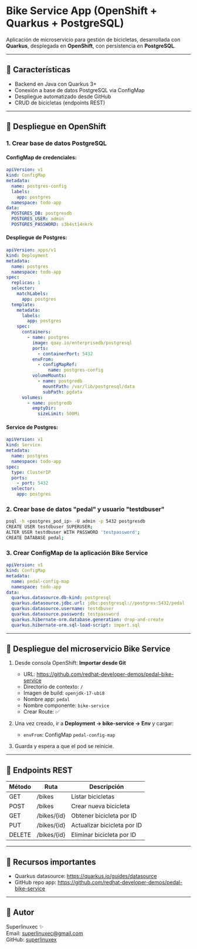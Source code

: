 # Bike Service App (OpenShift + Quarkus + PostgreSQL)

Aplicación de microservicio para gestión de bicicletas, desarrollada con **Quarkus**, desplegada en **OpenShift**, con persistencia en **PostgreSQL**.

---

## 📅 Características
- Backend en Java con Quarkus 3+
- Conexión a base de datos PostgreSQL via ConfigMap
- Despliegue automatizado desde GitHub
- CRUD de bicicletas (endpoints REST)

---

## 🚀 Despliegue en OpenShift

### 1. Crear base de datos PostgreSQL

#### ConfigMap de credenciales:
```yaml
apiVersion: v1
kind: ConfigMap
metadata:
  name: postgres-config
  labels:
    app: postgres
  namespace: todo-app
data:
  POSTGRES_DB: postgresdb
  POSTGRES_USER: admin
  POSTGRES_PASSWORD: s3b4st14nkrk
```

#### Despliegue de Postgres:
```yaml
apiVersion: apps/v1
kind: Deployment
metadata:
  name: postgres
  namespace: todo-app
spec:
  replicas: 1
  selector:
    matchLabels:
      app: postgres
  template:
    metadata:
      labels:
        app: postgres
    spec:
      containers:
        - name: postgres
          image: quay.io/enterprisedb/postgresql
          ports:
            - containerPort: 5432
          envFrom:
            - configMapRef:
                name: postgres-config
          volumeMounts:
            - name: postgredb
              mountPath: /var/lib/postgresql/data
              subPath: pgdata
      volumes:
        - name: postgredb
          emptyDir:
            sizeLimit: 500Mi
```

#### Service de Postgres:
```yaml
apiVersion: v1
kind: Service
metadata:
  name: postgres
  namespace: todo-app
spec:
  type: ClusterIP
  ports:
    - port: 5432
  selector:
    app: postgres
```

### 2. Crear base de datos "pedal" y usuario "testdbuser"
```bash
psql -h <postgres_pod_ip> -U admin -p 5432 postgresdb
CREATE USER testdbuser SUPERUSER;
ALTER USER testdbuser WITH PASSWORD 'testpassword';
CREATE DATABASE pedal;
```

### 3. Crear ConfigMap de la aplicación Bike Service
```yaml
apiVersion: v1
kind: ConfigMap
metadata:
  name: pedal-config-map
  namespace: todo-app
data:
  quarkus.datasource.db-kind: postgresql
  quarkus.datasource.jdbc.url: jdbc:postgresql://postgres:5432/pedal
  quarkus.datasource.username: testdbuser
  quarkus.datasource.password: testpassword
  quarkus.hibernate-orm.database.generation: drop-and-create
  quarkus.hibernate-orm.sql-load-script: import.sql
```

---

## 💾 Despliegue del microservicio Bike Service

1. Desde consola OpenShift: **Importar desde Git**
   - URL: https://github.com/redhat-developer-demos/pedal-bike-service
   - Directorio de contexto: `/`
   - Imagen de build: `openjdk-17-ubi8`
   - Nombre app: `pedal`
   - Nombre componente: `bike-service`
   - Crear Route: ✅

2. Una vez creado, ir a **Deployment -> bike-service -> Env** y cargar:
   - `envFrom`: ConfigMap `pedal-config-map`

3. Guarda y espera a que el pod se reinicie.

---

## 🔗 Endpoints REST
| Método | Ruta           | Descripción                 |
|---------|----------------|-----------------------------|
| GET     | /bikes         | Listar bicicletas           |
| POST    | /bikes         | Crear nueva bicicleta       |
| GET     | /bikes/{id}    | Obtener bicicleta por ID    |
| PUT     | /bikes/{id}    | Actualizar bicicleta por ID |
| DELETE  | /bikes/{id}    | Eliminar bicicleta por ID   |

---

## 💼 Recursos importantes
- Quarkus datasource: https://quarkus.io/guides/datasource
- GitHub repo app: https://github.com/redhat-developer-demos/pedal-bike-service

---

## 🌟 Autor
Superlinuxec ✨  
Email: superlinuxec@gmail.com  
GitHub: [superlinuxex](https://github.com/superlinuxex)

